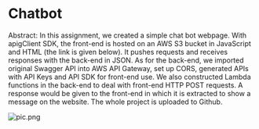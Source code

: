 # Chatbot

Abstract: In this assignment, we created a simple chat bot webpage. With apigClient SDK, the front-end is hosted on an AWS S3 bucket in JavaScript and HTML (the link is given below). It pushes requests and receives responses with the back-end in JSON. As for the back-end, we imported original Swagger API into AWS API Gateway, set up CORS, generated APIs with API Keys and API SDK for front-end use. We also constructed Lambda functions in the back-end to deal with front-end HTTP POST requests. A response would be given to the front-end in which it is extracted to show a message on the website. The whole project is uploaded to Github.

![pic.png](assets/pic.png)



